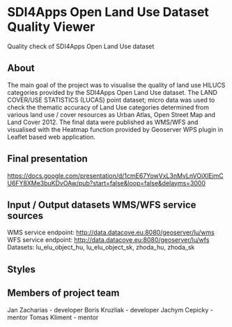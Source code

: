 # SDI4Apps Open Land Use Dataset Quality Viewer
Quality check of SDI4Apps Open Land Use dataset

## About
The main goal of the project was to visualise the quality of land use HILUCS categories provided by the SDI4Apps Open Land Use dataset. The LAND COVER/USE STATISTICS (LUCAS) point dataset; micro data was used to check the thematic accuracy of Land Use categories determined from various land use / cover resources as Urban Atlas, Open Street Map and Land Cover 2012. The final data were published as WMS/WFS and visualised with the Heatmap function provided by Geoserver WPS plugin in Leaflet based web application.

## Final presentation 
https://docs.google.com/presentation/d/1cmE67YowVxL3nMvLnVOiXlEjmCU6FY8XMe3buKDvOAw/pub?start=false&loop=false&delayms=3000

## Input / Output datasets WMS/WFS service sources
WMS service endpoint: http://data.datacove.eu:8080/geoserver/lu/wms
WFS service endpoint: http://data.datacove.eu:8080/geoserver/lu/wfs
Datasets: lu_elu_object_hu, lu_elu_object_sk, zhoda_hu, zhoda_sk

## Styles


## Members of project team
Jan Zacharias - developer
Boris Kruzliak - developer
Jachym Cepicky - mentor
Tomas Kliment - mentor

